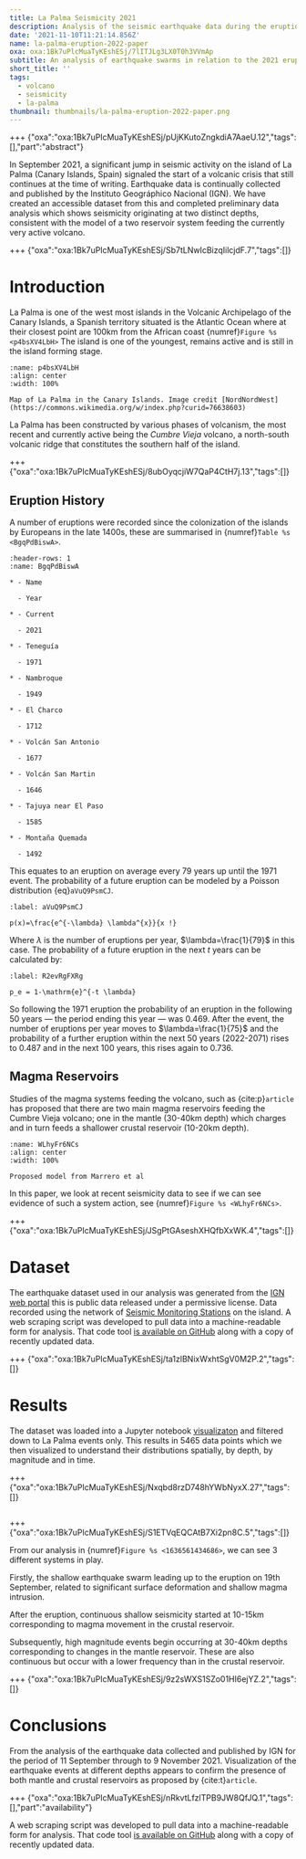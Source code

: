 ```yaml
---
title: La Palma Seismicity 2021
description: Analysis of the seismic earthquake data during the eruption
date: '2021-11-10T11:21:14.856Z'
name: la-palma-eruption-2022-paper
oxa: oxa:1Bk7uPlcMuaTyKEshESj/7lITJLg3LX0T0h3VVmAp
subtitle: An analysis of earthquake swarms in relation to the 2021 eruption
short_title: ''
tags:
  - volcano
  - seismicity
  - la-palma
thumbnail: thumbnails/la-palma-eruption-2022-paper.png
---
```


+++ {"oxa":"oxa:1Bk7uPlcMuaTyKEshESj/pUjKKutoZngkdiA7AaeU.12","tags":[],"part":"abstract"}

In September 2021, a significant jump in seismic activity on the island of La Palma (Canary Islands, Spain) signaled the start of a volcanic crisis that still continues at the time of writing. Earthquake data is continually collected and published by the Instituto Geográphico Nacional (IGN). We have created an accessible dataset from this and completed preliminary data analysis which shows seismicity originating at two distinct depths, consistent with the model of a two reservoir system feeding the currently very active volcano.

+++ {"oxa":"oxa:1Bk7uPlcMuaTyKEshESj/Sb7tLNwIcBizqIilcjdF.7","tags":[]}

# Introduction

La Palma is one of the west most islands in the Volcanic Archipelago of the Canary Islands, a Spanish territory situated is the Atlantic Ocean where at their closest point are 100km from the African coast {numref}`Figure %s <p4bsXV4LbH>` The island is one of the youngest, remains active and is still in the island forming stage.

```{figure} images/1Bk7uPlcMuaTyKEshESj-ZRWWy3yER1t7RAAVDLMp-v2.png
:name: p4bsXV4LbH
:align: center
:width: 100%

Map of La Palma in the Canary Islands. Image credit [NordNordWest](https://commons.wikimedia.org/w/index.php?curid=76638603)
```

La Palma has been constructed by various phases of volcanism, the most recent and currently active being the *Cumbre Vieja* volcano, a north-south volcanic ridge that constitutes the southern half of the island.

+++ {"oxa":"oxa:1Bk7uPlcMuaTyKEshESj/8ubOyqcjiW7QaP4CtH7j.13","tags":[]}

## Eruption History

A number of eruptions were recorded since the colonization of the islands by Europeans in the late 1400s, these are summarised in {numref}`Table %s <BgqPdBiswA>`.

~~~{list-table} Recent historic eruptions on La Palma
:header-rows: 1
:name: BgqPdBiswA

* - Name

  - Year

* - Current

  - 2021

* - Teneguía

  - 1971

* - Nambroque

  - 1949

* - El Charco

  - 1712

* - Volcán San Antonio

  - 1677

* - Volcán San Martin

  - 1646

* - Tajuya near El Paso

  - 1585

* - Montaña Quemada

  - 1492

~~~

This equates to an eruption on average every 79 years up until the 1971 event. The probability of a future eruption can be modeled by a Poisson distribution {eq}`aVuQ9PsmCJ`.

```{math}
:label: aVuQ9PsmCJ

p(x)=\frac{e^{-\lambda} \lambda^{x}}{x !}
```

Where $\lambda$ is the number of eruptions per year, $\lambda=\frac{1}{79}$ in this case. The probability of a future eruption in the next $t$ years can be calculated by:

```{math}
:label: R2evRgFXRg

p_e = 1-\mathrm{e}^{-t \lambda}
```

So following the 1971 eruption the probability of an eruption in the following 50 years — the period ending this year — was 0.469. After the event, the number of eruptions per year moves to $\lambda=\frac{1}{75}$ and the probability of a further eruption within the next 50 years (2022-2071) rises to 0.487 and in the next 100 years, this rises again to 0.736.

## Magma Reservoirs

Studies of the magma systems feeding the volcano, such as {cite:p}`article` has proposed that there are two main magma reservoirs feeding the Cumbre Vieja volcano; one in the mantle (30-40km depth) which charges and in turn feeds a shallower crustal reservoir (10-20km depth).

```{figure} images/1Bk7uPlcMuaTyKEshESj-9fbGlQTuCZQEBgYcu9Ds-v1.png
:name: WLhyFr6NCs
:align: center
:width: 100%

Proposed model from Marrero et al
```

In this paper, we look at recent seismicity data to see if we can see evidence of such a system action, see {numref}`Figure %s <WLhyFr6NCs>`.

+++ {"oxa":"oxa:1Bk7uPlcMuaTyKEshESj/JSgPtGAseshXHQfbXxWK.4","tags":[]}

# Dataset

The earthquake dataset used in our analysis was generated from the [IGN web portal](https://www.ign.es/web/resources/volcanologia/tproximos/canarias.html) this is public data released under a permissive license. Data recorded using the network of [Seismic Monitoring Stations](oxa:1Bk7uPlcMuaTyKEshESj/xRRy3aRWFPoVnbBtIQKy "Seismic Monitoring Stations") on the island. A web scraping script was developed to pull data into a machine-readable form for analysis. That code tool [is available on GitHub](https://github.com/stevejpurves/ign-earthquake-data) along with a copy of recently updated data.

+++ {"oxa":"oxa:1Bk7uPlcMuaTyKEshESj/ta1zlBNixWxhtSgV0M2P.2","tags":[]}

# Results

The dataset was loaded into a Jupyter notebook [visualizaton](oxa:1Bk7uPlcMuaTyKEshESj/Z3pjZzJ7KnN6TVbWndBR "visualizaton") and filtered down to La Palma events only. This results in 5465 data points which we then visualized to understand their distributions spatially, by depth, by magnitude and in time.

+++ {"oxa":"oxa:1Bk7uPlcMuaTyKEshESj/Nxqbd8rzD748hYWbNyxX.27","tags":[]}

```{mdast} la-palma-eruption-2022-paper.mdast.json#rvon3CPtFo
```

+++ {"oxa":"oxa:1Bk7uPlcMuaTyKEshESj/S1ETVqEQCAtB7Xi2pn8C.5","tags":[]}

From our analysis in {numref}`Figure %s <1636561434686>`, we can see 3 different systems in play.

Firstly, the shallow earthquake swarm leading up to the eruption on 19th September, related to significant surface deformation and shallow magma intrusion.

After the eruption, continuous shallow seismicity started at 10-15km corresponding to magma movement in the crustal reservoir.

Subsequently, high magnitude events begin occurring at 30-40km depths corresponding to changes in the mantle reservoir. These are also continuous but occur with a lower frequency than in the crustal reservoir.

+++ {"oxa":"oxa:1Bk7uPlcMuaTyKEshESj/9z2sWXS1SZo01HI6ejYZ.2","tags":[]}

# Conclusions

From the analysis of the earthquake data collected and published by IGN for the period of 11 September through to 9 November 2021. Visualization of the earthquake events at different depths appears to confirm the presence of both mantle and crustal reservoirs as proposed by {cite:t}`article`.

+++ {"oxa":"oxa:1Bk7uPlcMuaTyKEshESj/nRkvtLfzlTPB9JW8QfJQ.1","tags":[],"part":"availability"}

A web scraping script was developed to pull data into a machine-readable form for analysis. That code tool [is available on GitHub](https://github.com/stevejpurves/ign-earthquake-data) along with a copy of recently updated data.

